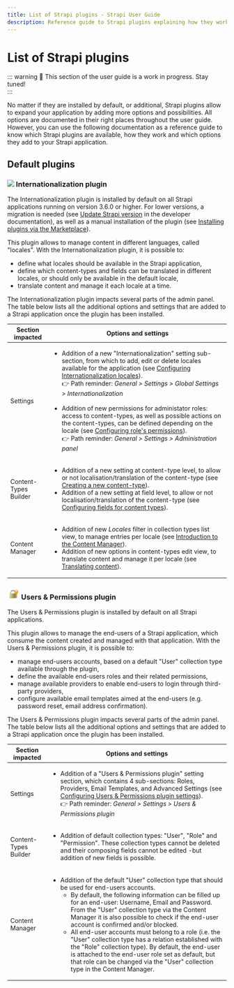 ```yaml
---
title: List of Strapi plugins - Strapi User Guide
description: Reference guide to Strapi plugins explaining how they work and how they expand a Strapi application
---
```


# List of Strapi plugins

::: warning 🚧 This section of the user guide is a work in progress. Stay tuned!
<br>
:::

No matter if they are installed by default, or additional, Strapi plugins allow to expand your application by adding more options and possibilities. All options are documented in their right places throughout the user guide. However, you can use the following documentation as a reference guide to know which Strapi plugins are available, how they work and which options they add to your Strapi application.

## Default plugins

### <img width="28" src="../assets/plugins/icon_i18n-plugin.png"> Internationalization plugin

The Internationalization plugin is installed by default on all Strapi applications running on version 3.6.0 or higher. For lower versions, a migration is needed (see [Update Strapi version](https://strapi.io/documentation/developer-docs/latest/update-migration-guides/update-version.html) in the developer documentation), as well as a manual installation of the plugin (see [Installing plugins via the Marketplace](installing-plugins-via-marketplace.md)).

This plugin allows to manage content in different languages, called "locales". With the Internationalization plugin, it is possible to:

- define what locales should be available in the Strapi application,
- define which content-types and fields can be translated in different locales, or should only be available in the default locale,
- translate content and manage it each locale at a time.

The Internationalization plugin impacts several parts of the admin panel. The table below lists all the additional options and settings that are added to a Strapi application once the plugin has been installed.

| Section impacted | Options and settings                                                                                    |
|------------------|---------------------------------------------------------------------------------------------------------|
| Settings         | <ul><li>Addition of a new "Internationalization" setting sub-section, from which to add, edit or delete locales available for the application (see [Configuring Internationalization locales](../settings/managing-global-settings.md#configuring-internationalization-locales)). <br> 👉 Path reminder: *General > Settings > Global Settings > Internationalization* </li> <br> <li>Addition of new permissions for administator roles: access to content-types, as well as possible actions on the content-types, can be defined depending on the locale (see [Configuring role's permissions](/user-docs/latest/users-roles-permissions/configuring-administrator-roles.md#configuring-role-s-permissions)). <br> 👉 Path reminder: *General > Settings > Administration panel*</li></ul> |
| Content-Types Builder | <ul><li>Addition of a new setting at content-type level, to allow or not localisation/translation of the content-type (see [Creating a new content-type](/user-docs/latest/content-types-builder/creating-new-content-type.md#creating-a-new-content-type)).</li> <li>Addition of a new setting at field level, to allow or not localisation/translation of the content-type (see [Configuring fields for content types](/user-docs/latest/content-types-builder/configuring-fields-content-type.md#regular-fields)).</li></ul> |
| Content Manager | <ul><li>Addition of new *Locales* filter in collection types list view, to manage entries per locale (see [Introduction to the Content Manager](/user-docs/latest/content-manager/introduction-to-content-manager.md#collection-types)).</li> <li>Addition of new options in content-types edit view, to translate content and manage it per locale (see [Translating content](/user-docs/latest/content-manager/translating-content.md)).</li></ul> |


### <img width="28" src="../assets/plugins/icon_up-plugin.png"> Users & Permissions plugin

The Users & Permissions plugin is installed by default on all Strapi applications.

This plugin allows to manage the end-users of a Strapi application, which consume the content created and managed with that application. With the Users & Permissions plugin, it is possible to:

- manage end-users accounts, based on a default "User" collection type available through the plugin,
- define the available end-users roles and their related permissions,
- manage available providers to enable end-users to login through third-party providers,
- configure available email templates aimed at the end-users (e.g. password reset, email address confirmation).

The Users & Permissions plugin impacts several parts of the admin panel. The table below lists all the additional options and settings that are added to a Strapi application once the plugin has been installed.

| Section impacted | Options and settings                                                                                    |
|------------------|---------------------------------------------------------------------------------------------------------|
| Settings         | <ul><li>Addition of a "Users & Permissions plugin" setting section, which contains 4 sub-sections: Roles, Providers, Email Templates, and Advanced Settings (see [Configuring Users & Permissions plugin settings](../settings/configuring-users-permissions-plugin-settings.md#configuring-providers)). <br> 👉 Path reminder: *General > Settings > Users & Permissions plugin* </li></ul> |
| Content-Types Builder | <ul><li>Addition of default collection types: "User", "Role" and "Permission". These collection types cannot be deleted and their composing fields cannot be edited -but addition of new fields is possible.</li></ul> |
| Content Manager | <ul><li>Addition of the default "User" collection type that should be used for end-users accounts. <ul><li>By default, the following information can be filled up for an end-user: Username, Email and Password. From the "User" collection type via the Content Manager it is also possible to check if the end-user account is confirmed and/or blocked.</li> <li>All end-user accounts must belong to a role (i.e. the "User" collection type has a relation established with the "Role" collection type). By default, the end-user is attached to the end-user role set as default, but that role can be changed via the "User" collection type in the Content Manager.</li></ul> </li></ul> |
